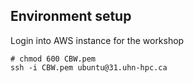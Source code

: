 
## Environment setup

Login into AWS instance for the workshop

```
# chmod 600 CBW.pem
ssh -i CBW.pem ubuntu@31.uhn-hpc.ca
```